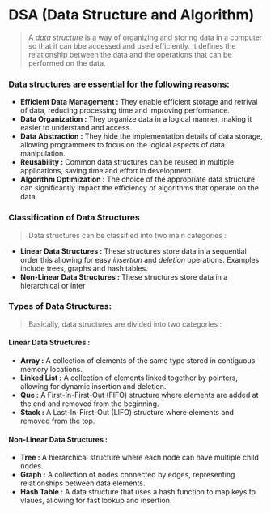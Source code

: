 # DSA (Data Structure and Algorithm)

> A *data structure* is a way of organizing and storing data in a computer so that it can bbe accessed and used efficiently. It defines the relationship between the data and the operations that can be performed on the data.

### Data structures are essential for the following reasons:

* **Efficient Data Management :** They enable efficient storage and retrival of data, reducing processing time and improving performance.
* **Data Organization :** They organize data in a logical manner, making it easier to understand and access.
* **Data Abstraction :** They hide the implementation details of data storage, allowing programmers to focus on the logical aspects of data manipulation.
* **Reusability :** Common data structures can be reused in multiple applications, saving time and effort in development.
* **Algorithm Optimization :** The choice of the appropriate data structure can significantly impact the efficiency of algorithms that operate on the data.

### Classification of Data Structures

> Data structures can be classified into two main categories :

* **Linear Data Structures :** These structures store data in a sequential order this allowing for easy *insertion* and *deletion* operations. Examples include trees, graphs and hash tables.
* **Non-Linear Data Structures :** These structures store data in a hierarchical or inter

### Types of Data Structures:

> Basically, data structures are divided into two categories :

#### Linear Data Structures :

* **Array :** A collection of elements of the same type stored in contiguous memory locations.
*  **Linked List :** A collection of elements linked together by pointers, allowing for dynamic insertion and deletion.
*  **Que :** A First-In-First-Out (FIFO) structure where elements are added at the end and removed from the beginning.
*  **Stack :** A Last-In-First-Out (LIFO) structure where elements and removed from the top.

#### Non-Linear Data Structures :

* **Tree :** A hierarchical structure where each node can have multiple child nodes.
* **Graph :** A collection of nodes connected by edges, representing relationships between data elements.
* **Hash Table :** A data structure that uses a hash function to map keys to vlaues, allowing for fast lookup and insertion.
